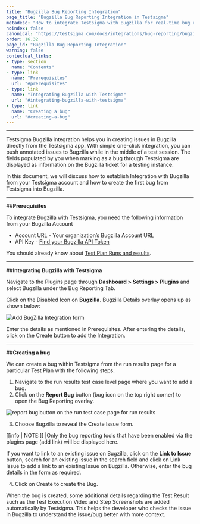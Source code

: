 ```yaml
---
title: "Bugzilla Bug Reporting Integration"
page_title: "Bugzilla Bug Reporting Integration in Testsigma"
metadesc: "How to integrate Testsigma with Bugzilla for real-time bug reporting during Test Runs"
noindex: false
canonical: "https://testsigma.com/docs/integrations/bug-reporting/bugzilla/"
order: 16.32
page_id: "Bugzilla Bug Reporting Integration"
warning: false
contextual_links:
- type: section
  name: "Contents"
- type: link
  name: "Prerequisites"
  url: "#prerequisites"
- type: link
  name: "Integrating Bugzilla with Testsigma"
  url: "#integrating-bugzilla-with-testsigma"
- type: link
  name: "Creating a bug"
  url: "#creating-a-bug"
---
```


---

Testsigma Bugzilla integration helps you in creating issues in Bugzilla directly from the Testsigma app. With simple one-click integration, you can push annotated issues to Bugzilla while in the middle of a test session. The fields populated by you when marking as a bug through Testsigma are displayed as information on the Bugzilla ticket for a testing instance.

In this document, we will discuss how to establish Integration with Bugzilla from your Testsigma account and how to create the first bug from Testsigma into Bugzilla.

---
##**Prerequisites**

To integrate Bugzilla with Testsigma, you need the following information from your Bugzilla Account
  * Account URL - Your organization’s Bugzilla Account URL
* API Key - [Find your Bugzilla API Token](https://bugzilla.readthedocs.io/en/latest/integrating/auth-delegation.html#auth-delegation)

You should already know about [Test Plan Runs and results](https://testsigma.com/docs/runs/test-plan-executions/).

---
##**Integrating Bugzilla with Testsigma**

Navigate to the Plugins page through **Dashboard > Settings > Plugins** and select Bugzilla under the Bug Reporting Tab.

Click on the Disabled Icon on **Bugzilla**. Bugzilla Details overlay opens up as shown below:

![Add BugZilla Integration form ](https://docs.testsigma.com/images/bugzilla/add-Bugzilla-integration-form.png)

Enter the details as mentioned in Prerequisites. After entering the details, click on the Create button to add the Integration.

---
##**Creating a bug**

We can create a bug within Testsigma from the run results page for a particular Test Plan with the following steps:

  1. Navigate to the run results test case level page where you want to add a bug.
  2. Click on the **Report Bug** button (bug icon on the top right corner) to open the Bug Reporting overlay.

  ![report bug button on the run test case page for run results](https://docs.testsigma.com/images/bugzilla/run-results-test-case-page-report-bug-button-bugzilla.png)

  3. Choose Bugzilla to reveal the Create Issue form.

[[info | NOTE:]]
|Only the bug reporting tools that have been enabled via the plugins page (add link) will be displayed here.

If you want to link to an existing issue on Bugzilla, click on the **Link to Issue** button, search for an existing issue in the search field and click on Link Issue to add a link to an existing Issue on Bugzilla. Otherwise, enter the bug details in the form as required.

  4. Click on Create to create the Bug.
  
 When the bug is created, some additional details regarding the Test Result such as the Test Execution Video and Step Screenshots are added automatically by Testsigma. This helps the developer who checks the issue in Bugzilla to understand the issue/bug better with more context.
